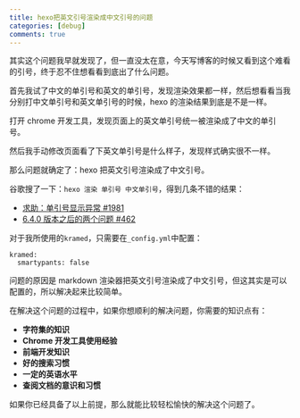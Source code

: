 ```yaml
---
title: hexo把英文引号渲染成中文引号的问题
categories: [debug]
comments: true
---
```


其实这个问题我早就发现了，但一直没太在意，今天写博客的时候又看到这个难看的引号，终于忍不住想看看到底出了什么问题。

首先我试了中文的单引号和英文的单引号，发现渲染效果都一样，然后想看看当我分别打中文单引号和英文单引号的时候，hexo 的渲染结果到底是不是一样。

打开 chrome 开发工具，发现页面上的英文单引号统一被渲染成了中文的单引号。

然后我手动修改页面看了下英文单引号是什么样子，发现样式确实很不一样。

那么问题就确定了：hexo 把英文引号渲染成了中文引号。

<!--more-->

谷歌搜了一下：`hexo 渲染 单引号 中文单引号`，得到几条不错的结果：

- [求助：单引号显示异常 #1981](https://github.com/hexojs/hexo/issues/1981)
- [6.4.0 版本之后的两个问题 #462](https://github.com/theme-next/hexo-theme-next/issues/462)

对于我所使用的`kramed`，只需要在`_config.yml`中配置：

```
kramed:
  smartypants: false
```

问题的原因是 markdown 渲染器把英文引号渲染成了中文引号，但这其实是可以配置的，所以解决起来比较简单。

在解决这个问题的过程中，如果你想顺利的解决问题，你需要的知识点有：

- **字符集的知识**
- **Chrome 开发工具使用经验**
- **前端开发知识**
- **好的搜索习惯**
- **一定的英语水平**
- **查阅文档的意识和习惯**

如果你已经具备了以上前提，那么就能比较轻松愉快的解决这个问题了。

